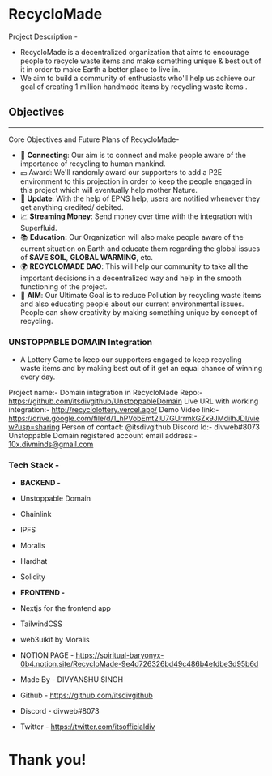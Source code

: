 # RecycloMade

Project Description -
- RecycloMade is a decentralized organization that aims to encourage people to recycle waste items and make something unique & best out of it in order to make Earth a better place to live in.
- We aim to build a community of enthusiasts who'll help us achieve our goal of creating 1 million handmade items by recycling waste items .

## Objectives

---

Core Objectives and Future Plans of RecycloMade-

- 🔗 **Connecting**: Our aim is to connect and make people aware of the importance of recycling to human mankind.
- 💵 Award: We'll randomly award our supporters to add a P2E environment to this projection in order to keep the people engaged in this project which will eventually help mother Nature.
- 🔔 **Update**: With the help of EPNS help, users are notified whenever they get anything credited/ debited.
- 📈 **Streaming Money**: Send money over time with the integration with Superfluid.
- 📚 **Education:** Our Organization will also make people aware of the current situation on Earth and educate them regarding the global issues of **SAVE SOIL**, **GLOBAL WARMING**, etc.
- 🌍 **RECYCLOMADE DAO**: This will help our community to take all the important decisions in a decentralized way and help in the smooth functioning of the project.
- 🎯 **AIM**: Our Ultimate Goal is to reduce Pollution by recycling waste items and also educating people about our current environmental issues. People can show creativity by making something unique by concept of recycling.


### UNSTOPPABLE DOMAIN Integration ###


- A Lottery Game to keep our supporters engaged to keep recycling waste items and by making best out of it get an equal chance of winning every day.

Project name:- Domain integration in RecycloMade
Repo:- https://github.com/itsdivgithub/UnstoppableDomain
Live URL with working integration:- http://recyclolottery.vercel.app/
Demo Video link:- https://drive.google.com/file/d/1_hPVobEmt2lU7GUrrmkGZx9JMdilhJDI/view?usp=sharing
Person of contact: @itsdivgithub
Discord Id:- divweb#8073
Unstoppable Domain registered account email address:- 10x.divminds@gmail.com


### **Tech Stack -**
- **BACKEND -**
- Unstoppable Domain
- Chainlink
- IPFS
- Moralis
- Hardhat
- Solidity

- **FRONTEND -**
- Nextjs for the frontend app
- TailwindCSS
- web3uikit by Moralis

- NOTION PAGE - https://spiritual-baryonyx-0b4.notion.site/RecycloMade-9e4d726326bd49c486b4efdbe3d95b6d

- Made By - DIVYANSHU SINGH
- Github - https://github.com/itsdivgithub
- Discord - divweb#8073
- Twitter - https://twitter.com/itsofficialdiv

# Thank you!

